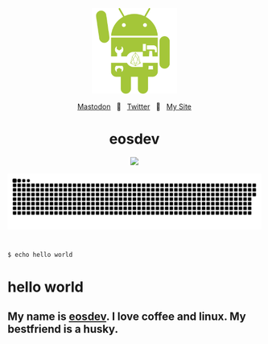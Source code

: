 
<p align="center">
  <a href="https://eosdev.org"><img src="https://github.com/eosdev-x/eosdev-x/blob/efa9820bda0c1dd54f587a033971e410e1a1581c/eosdev.png" alt="Logo" height=170></a>
</p>

<div align="center">
  <a href="https://gnu.gl/@tux">Mastodon</a>
  <span>&nbsp;&nbsp;🐧&nbsp;&nbsp;</span>
  <a href="https://x.com/tuxrs_">Twitter</a>
  <span>&nbsp;&nbsp;🐧&nbsp;&nbsp;</span>
  <a href="https://eosdev.org">My Site</a>
  <br />
</div>

<h1 align="center">eosdev</h1>

<p align="center">
  <a href="https://skillicons.dev">
    <img src="[https://skillicons.dev/icons?i=git,kubernetes,docker,c,vim](https://skillicons.dev/icons?i=python,rust,java,typescript,redhat,git,github,js,linux,nodejs,css,html,vite,vscode alt="Skills and tools)" />
  </a>
</p>

![GitHub Snake](https://raw.githubusercontent.com/OfficialCodeVoyage/OfficialCodeVoyage/a5001dd7874605dfa322c27011eaeeb1c04b45c2/github-snake-dark.svg)
<h1></h1>  

```bash
$ echo hello world
```
# hello world
## My name is [eosdev](https://eosdev.org). I love coffee and linux. My bestfriend is a husky.
